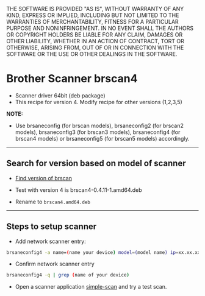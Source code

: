 THE SOFTWARE IS PROVIDED "AS IS", WITHOUT WARRANTY OF ANY KIND, EXPRESS OR IMPLIED, INCLUDING BUT NOT LIMITED TO THE WARRANTIES OF MERCHANTABILITY, FITNESS FOR A PARTICULAR PURPOSE AND NONINFRINGEMENT. IN NO EVENT SHALL THE AUTHORS OR COPYRIGHT HOLDERS BE LIABLE FOR ANY CLAIM, DAMAGES OR OTHER LIABILITY, WHETHER IN AN ACTION OF CONTRACT, TORT OR OTHERWISE, ARISING FROM, OUT OF OR IN CONNECTION WITH THE SOFTWARE OR THE USE OR OTHER DEALINGS IN THE SOFTWARE.

# Brother Scanner brscan4

- Scanner driver 64bit (deb package)
- This recipe for version 4. Modify recipe for other versions (1,2,3,5)

**NOTE:**

- Use brsaneconfig (for brscan models), brsaneconfig2 (for brscan2 models), brsaneconfig3 (for brscan3 models), brsaneconfig4 (for brscan4 models) or brsaneconfig5 (for brscan5 models) accordingly.

-----

## Search for version based on model of scanner

- [Find version of brscan](https://support.brother.com/g/b/productsearch.aspx?c=us&lang=en&content=dl)

- Test with version 4 is brscan4-0.4.11-1.amd64.deb
- Rename to `brscan4.amd64.deb`

-----

## Steps to setup scanner

- Add network scanner entry:

```bash linenums="1"
brsaneconfig4 -a name=(name your device) model=(model name) ip=xx.xx.xx.xx
```

- Confirm network scanner entry

```bash linenums="1"
brsaneconfig4 -q | grep (name of your device)
```

- Open a scanner application [simple-scan](https://github.com/IGEL-Community/IGEL-OS-APP-RECIPES/tree/main/APP_Source/Apps/simple_scan) and try a test scan.